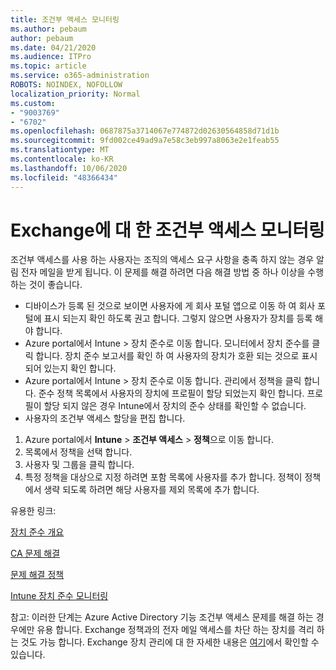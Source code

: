 ```yaml
---
title: 조건부 액세스 모니터링
ms.author: pebaum
author: pebaum
ms.date: 04/21/2020
ms.audience: ITPro
ms.topic: article
ms.service: o365-administration
ROBOTS: NOINDEX, NOFOLLOW
localization_priority: Normal
ms.custom:
- "9003769"
- "6702"
ms.openlocfilehash: 0687875a3714067e774872d02630564858d71d1b
ms.sourcegitcommit: 9fd002ce49ad9a7e58c3eb997a8063e2e1feab55
ms.translationtype: MT
ms.contentlocale: ko-KR
ms.lasthandoff: 10/06/2020
ms.locfileid: "48366434"
---
```

# <a name="monitoring-conditional-access-for-exchange"></a>Exchange에 대 한 조건부 액세스 모니터링

조건부 액세스를 사용 하는 사용자는 조직의 액세스 요구 사항을 충족 하지 않는 경우 알림 전자 메일을 받게 됩니다. 이 문제를 해결 하려면 다음 해결 방법 중 하나 이상을 수행 하는 것이 좋습니다.

- 디바이스가 등록 된 것으로 보이면 사용자에 게 회사 포털 앱으로 이동 하 여 회사 포털에 표시 되는지 확인 하도록 권고 합니다. 그렇지 않으면 사용자가 장치를 등록 해야 합니다.
- Azure portal에서 Intune > 장치 준수로 이동 합니다. 모니터에서 장치 준수를 클릭 합니다. 장치 준수 보고서를 확인 하 여 사용자의 장치가 호환 되는 것으로 표시 되어 있는지 확인 합니다.
- Azure portal에서 Intune > 장치 준수로 이동 합니다. 관리에서 정책을 클릭 합니다. 준수 정책 목록에서 사용자의 장치에 프로필이 할당 되었는지 확인 합니다. 프로필이 할당 되지 않은 경우 Intune에서 장치의 준수 상태를 확인할 수 없습니다.
- 사용자의 조건부 액세스 할당을 편집 합니다.

1. Azure portal에서 **Intune**  >  **조건부 액세스**  >  **정책**으로 이동 합니다.
2. 목록에서 정책을 선택 합니다.
3. 사용자 및 그룹을 클릭 합니다.
4. 특정 정책을 대상으로 지정 하려면 포함 목록에 사용자를 추가 합니다. 정책이 정책에서 생략 되도록 하려면 해당 사용자를 제외 목록에 추가 합니다.

유용한 링크:

[장치 준수 개요](https://docs.microsoft.com/intune/device-compliance-get-started)

[CA 문제 해결](https://docs.microsoft.com/intune/troubleshoot-conditional-access)

[문제 해결 정책](https://docs.microsoft.com/intune/troubleshoot-policies-in-microsoft-intune)

[Intune 장치 준수 모니터링](https://docs.microsoft.com/intune/compliance-policy-monitor)

참고: 이러한 단계는 Azure Active Directory 기능 조건부 액세스 문제를 해결 하는 경우에만 유용 합니다. Exchange 정책과의 전자 메일 액세스를 차단 하는 장치를 격리 하는 것도 가능 합니다. Exchange 장치 관리에 대 한 자세한 내용은 [여기](<https://docs.microsoft.com/previous-versions/office/exchange-server-2010/ff959225(v=exchg.141>)에서 확인할 수 있습니다.
